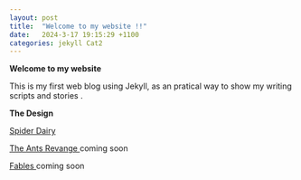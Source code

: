 ```yaml
---
layout: post
title:  "Welcome to my website !!"
date:   2024-3-17 19:15:29 +1100
categories: jekyll Cat2
---
```


<b>Welcome to my website</b>

This is my first web blog using Jekyll, as an pratical way to show my writing scripts and stories . 

<b>The Design</b>






 <ins> Spider Dairy </ins>  
 
 <ins> The Ants Revange </ins>        coming soon 
 
 <ins> Fables </ins>           coming soon






[Joe's website]: https://joe3.site